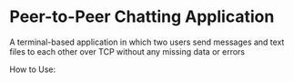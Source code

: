 # Peer-to-Peer Chatting Application
A terminal-based application in which two users send messages and text files to each other over TCP without any missing data or errors

How to Use:
